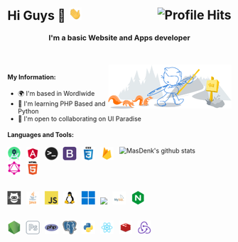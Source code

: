 <h1 align="left">Hi Guys 👋 <img src="https://github.com/masdenk/masdenk/blob/master/assets/Hi.gif" width="29px"><img align="right" alt="Profile Hits" src="https://komarev.com/ghpvc/?username=masdenk&label=Views&style=flat&color=red"></h1>
<h3 align="center">I'm a basic Website and Apps developer</h3><br><br>
<img width="55%" align="right" alt="Github" src="https://raw.githubusercontent.com/masdenk/masdenk/master/assets/git-header.svg" />
<h4 align="left">My Information:</h4>

  - 🌍  I'm based in Wordlwide
  - 🧠  I'm learning PHP Based and Python
  - 🤝  I'm open to collaborating on UI Paradise

<h4 align="left">Languages and Tools:</h4>
<p>
  <a href="https://github.com/MasDenk/">
    <img width="50%" align="right" alt="MasDenk's github stats" src="https://github-readme-stats.vercel.app/api?username=masdenk&show_icons=true&theme=radical&hide_border=true&cache_seconds=120&locale=en" />
  </a>
  <code><a href="https://www.android.com/"><img height="30" src="https://raw.githubusercontent.com/github/explore/ad60129d8fdfead3eb0e7ac3f25746e24b2bd0c8/topics/android-studio/android-studio.png"></a></code>&nbsp;&nbsp;
  <code><a href="#"><img height="30" src="https://raw.githubusercontent.com/github/explore/ad60129d8fdfead3eb0e7ac3f25746e24b2bd0c8/topics/angular/angular.png"></a></code>&nbsp;&nbsp;
  <code><a href="#"><img height="30" src="https://raw.githubusercontent.com/github/explore/ad60129d8fdfead3eb0e7ac3f25746e24b2bd0c8/topics/terminal/terminal.png"></a></code>&nbsp;&nbsp;
  <code><a href="#"><img height="30" src="https://raw.githubusercontent.com/github/explore/ad60129d8fdfead3eb0e7ac3f25746e24b2bd0c8/topics/bootstrap/bootstrap.png"></a></code>&nbsp;&nbsp;
  <code><a href="#"><img height="30" src="https://raw.githubusercontent.com/github/explore/ad60129d8fdfead3eb0e7ac3f25746e24b2bd0c8/topics/css/css.png"></a></code>&nbsp;&nbsp;
  <code><a href="#"><img height="30" src="https://raw.githubusercontent.com/github/explore/ad60129d8fdfead3eb0e7ac3f25746e24b2bd0c8/topics/firebase/firebase.png"></a></code>&nbsp;&nbsp;
  <code><a href="#"><img height="30" src="https://raw.githubusercontent.com/github/explore/ad60129d8fdfead3eb0e7ac3f25746e24b2bd0c8/topics/graphql/graphql.png"></a></code>&nbsp;&nbsp;
  <code><a href="#"><img height="30" src="https://raw.githubusercontent.com/github/explore/ad60129d8fdfead3eb0e7ac3f25746e24b2bd0c8/topics/html/html.png"></a></code>&nbsp;&nbsp;
  <br/><br/><br/>
  <code><a href="#"><img height="30" src="https://raw.githubusercontent.com/github/explore/ad60129d8fdfead3eb0e7ac3f25746e24b2bd0c8/topics/bot/bot.png"></a></code>&nbsp;&nbsp;
  <code><a href="#"><img height="30" src="https://raw.githubusercontent.com/github/explore/ad60129d8fdfead3eb0e7ac3f25746e24b2bd0c8/topics/java/java.png"></a></code>&nbsp;&nbsp;
  <code><a href="#"><img height="30" src="https://raw.githubusercontent.com/github/explore/ad60129d8fdfead3eb0e7ac3f25746e24b2bd0c8/topics/javascript/javascript.png"></a></code>&nbsp;&nbsp;
  <code><a href="#"><img height="30" src="https://raw.githubusercontent.com/github/explore/ad60129d8fdfead3eb0e7ac3f25746e24b2bd0c8/topics/linux/linux.png"></a></code>&nbsp;&nbsp;
  <code><a href="#"><img height="30" src="https://raw.githubusercontent.com/github/explore/ad60129d8fdfead3eb0e7ac3f25746e24b2bd0c8/topics/windows/windows.png"></a></code>&nbsp;&nbsp;
  <code><a href="#"><img height="30" src="https://www.vectorlogo.zone/logos/mariadb/mariadb-icon.svg"></a></code>&nbsp;&nbsp;
  <code><a href="#"><img height="30" src="https://raw.githubusercontent.com/github/explore/ad60129d8fdfead3eb0e7ac3f25746e24b2bd0c8/topics/mysql/mysql.png"></a></code>&nbsp;&nbsp;
  <code><a href="#"><img height="30" src="https://raw.githubusercontent.com/github/explore/ad60129d8fdfead3eb0e7ac3f25746e24b2bd0c8/topics/nginx/nginx.png"></a></code>&nbsp;&nbsp;
  <br/><br/><br/>
  <code><a href="#"><img height="30" src="https://raw.githubusercontent.com/github/explore/ad60129d8fdfead3eb0e7ac3f25746e24b2bd0c8/topics/nodejs/nodejs.png"></a></code>&nbsp;&nbsp;
  <code><a href="#"><img height="30" src="https://raw.githubusercontent.com/devicons/devicon/master/icons/photoshop/photoshop-line.svg"></a></code>&nbsp;&nbsp;
  <code><a href="#"><img height="30" src="https://raw.githubusercontent.com/github/explore/ad60129d8fdfead3eb0e7ac3f25746e24b2bd0c8/topics/php/php.png"></a></code>&nbsp;&nbsp;
  <code><a href="#"><img height="30" src="https://raw.githubusercontent.com/github/explore/ad60129d8fdfead3eb0e7ac3f25746e24b2bd0c8/topics/postgresql/postgresql.png"></a></code>&nbsp;&nbsp;
  <code><a href="#"><img height="30" src="https://raw.githubusercontent.com/github/explore/ad60129d8fdfead3eb0e7ac3f25746e24b2bd0c8/topics/python/python.png"></a></code>&nbsp;&nbsp;
  <code><a href="#"><img height="30" src="https://raw.githubusercontent.com/github/explore/ad60129d8fdfead3eb0e7ac3f25746e24b2bd0c8/topics/react-native/react-native.png"></a></code>&nbsp;&nbsp;
  <code><a href="#"><img height="30" src="https://raw.githubusercontent.com/github/explore/ad60129d8fdfead3eb0e7ac3f25746e24b2bd0c8/topics/redis/redis.png"></a></code>&nbsp;&nbsp;
  <code><a href="#"><img height="30" src="https://raw.githubusercontent.com/github/explore/ad60129d8fdfead3eb0e7ac3f25746e24b2bd0c8/topics/redux/redux.png"></a></code>
</p>

<br/><br/>
